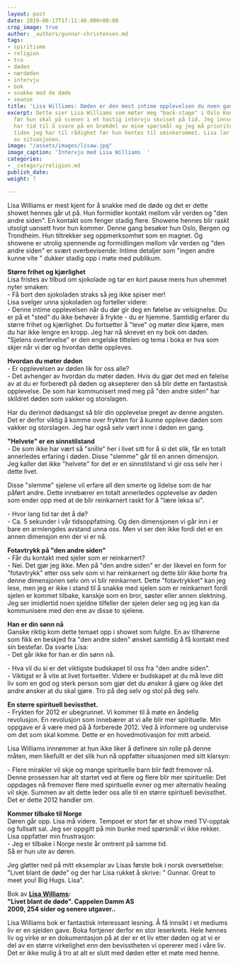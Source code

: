 ```yaml
---
layout: post
date: 2019-06-17T17:11:40.000+00:00
crop_image: true
author: _authors/gunnar-christensen.md
tags:
- spiritisme
- religion
- tro
- døden
- nærdøden
- intervju
- bok
- snakke med de døde
- seanse
title: 'Lisa Williams: Døden er den mest intime opplevelsen du noen gang kan erfare.'
excerpt: Dette sier Lisa Williams som møter meg "back-stage" i Oslo Konserthus like
  før hun skal på scenen i et hastig intervju skviset på tid. Jeg innser at hun kun
  har tid til å svare på en brøkdel av mine spørsmål og jeg må prioritere knallhardt
  tiden jeg har til rådighet før hun hentes til sminkerommet. Lisa lar seg ikke stresse
  av situasjonen.
image: "/assets/images/lisaw.jpg"
image_caption: 'Intervju med Lisa Williams  '
categories:
- _category/religion.md
publish_date: 
weight: 7

---
```

Lisa Williams er mest kjent for å snakke med de døde og det er dette showet hennes går ut på. Hun formidler kontakt mellom vår verden og "den andre siden". En kontakt som fenger stadig flere. Showene hennes blir raskt utsolgt uansett hvor hun kommer. Denne gang besøker hun Oslo, Bergen og Trondheim. Hun tiltrekker seg oppmerksomhet som en magnet. Og showene er utrolig spennende og formidlingen mellom vår verden og "den andre siden" er svært overbevisende: Intime detaljer som "ingen andre kunne vite " dukker stadig opp i møte med publikum.

**Større frihet og kjærlighet**  
Lisa fristes av tilbud om sjokolade og tar en kort pause mens hun uhemmet nyter smaken:  
\- Få bort den sjokoladen straks så jeg ikke spiser mer!  
Lisa svelger unna sjokoladen og forteller videre:  
\- Denne intime opplevelsen når du dør gir deg en følelse av velsignelse. Du er på et "sted" du ikke behøver å frykte - du er hjemme. Samtidig erfarer du større frihet og kjærlighet. Du fortsetter å "leve" og møter dine kjære, men du har ikke lengre en kropp. Jeg har nå skrevet en ny bok om døden. "Sjelens overlevelse" er den engelske tittelen og tema i boka er hva som skjer når vi dør og hvordan dette oppleves.

**Hvordan du møter døden**  
\- Er opplevelsen av døden lik for oss alle?  
\- Det avhenger av hvordan du møter døden. Hvis du gjør det med en følelse av at du er forberedt på døden og aksepterer den så blir dette en fantastisk opplevelse. De som har kommunisert med meg på "den andre siden" har skildret døden som vakker og storslagen.

Har du derimot dødsangst så blir din opplevelse preget av denne angsten. Det er derfor viktig å komme over frykten for å kunne oppleve døden som vakker og storslagen. Jeg har også selv vært inne i døden en gang.

**"Helvete" er en sinnstilstand**  
\- De som ikke har vært så "snille" her i livet sitt for å si det slik, får en totalt annerledes erfaring i døden. Disse "slemme" går til en annen dimensjon. Jeg kaller det ikke "helvete" for det er en sinnstilstand vi gir oss selv her i dette livet.

Disse "slemme" sjelene vil erfare all den smerte og lidelse som de har påført andre. Dette innebærer en totalt annerledes opplevelse av døden som ender opp med at de blir reinkarnert raskt for å "lære leksa si".

\- Hvor lang tid tar det å dø?  
\- Ca. 5 sekunder i vår tidsoppfatning. Og den dimensjonen vi går inn i er bare en armlengdes avstand unna oss. Men vi ser den ikke fordi det er en annen dimensjon enn der vi er nå.

**Fotavtrykk på "den andre siden"**  
\- Får du kontakt med sjeler som er reinkarnert?  
\- Nei. Det gjør jeg ikke. Men på "den andre siden" er der likevel en form for "fotavtrykk" etter oss selv som vi har reinkarnert og dette blir ikke borte fra denne dimensjonen selv om vi blir reinkarnert. Dette "fotavtrykket" kan jeg lese, men jeg er ikke i stand til å snakke med sjelen som er reinkarnert fordi sjelen er kommet tilbake, kanskje som en bror, søster eller annen slektning. Jeg ser imidlertid noen sjeldne tilfeller der sjelen deler seg og jeg kan da kommunisere med den ene av disse to sjelene.

**Han er din sønn nå**  
Ganske riktig kom dette temaet opp i showet som fulgte. En av tilhørerne som fikk en beskjed fra "den andre siden" ønsket samtidig å få kontakt med sin bestefar. Da svarte Lisa:  
\- Det går ikke for han er din sønn nå.

\- Hva vil du si er det viktigste budskapet til oss fra "den andre siden".  
\- Viktigst er å vite at livet fortsetter. Videre er budskapet at du må leve ditt liv som en god og sterk person som gjør det du ønsker å gjøre og ikke det andre ønsker at du skal gjøre. Tro på deg selv og stol på deg selv.

**En større spirituell bevissthet.**  
\- Frykten for 2012 er ubegrunnet. Vi kommer til å møte en åndelig revolusjon. En revolusjon som innebærer at vi alle blir mer spirituelle. Min oppgave er å være med på å forberede 2012. Ved å informere og undervise om det som skal komme. Dette er en hovedmotivasjon for mitt arbeid.

Lisa Williams innrømmer at hun ikke liker å definere sin rolle på denne måten, men likefullt er det slik hun nå oppfatter situasjonen med sitt klarsyn:

\- Flere mirakler vil skje og mange spirituelle barn blir født fremover nå. Denne prosessen har alt startet ved at flere og flere blir mer spirituelle: Det oppdages nå fremover flere med spirituelle evner og mer alternativ healing vil skje. Summen av alt dette leder oss alle til en større spirituell bevissthet. Det er dette 2012 handler om.

**Kommer tilbake til Norge**  
Døren går opp. Lisa må videre. Tempoet er stort før et show med TV-opptak og fullsatt sal. Jeg ser oppgitt på min bunke med spørsmål vi ikke rekker. Lisa oppfatter min frustrasjon:  
\- Jeg er tilbake i Norge neste år omtrent på samme tid.  
Så er hun ute av døren.

Jeg gløtter ned på mitt eksemplar av Lisas første bok i norsk oversettelse: "Livet blant de døde" og der har Lisa rukket å skrive: " Gunnar. Great to meet you! Big Hugs. Lisa".

Bok av [**Lisa Williams**](http://helping.no/lisawilliams.htm)**:**  
**"Livet blant de døde". Cappelen Damm AS**  
**2009, 254 sider og senere utgaver..**

Lisa Williams bok er fantastisk interessant lesning. Å få innsikt i et mediums liv er en sjelden gave. Boka fortjener derfor en stor leserkrets. Hele hennes liv og virke er en dokumentasjon på at der er et liv etter døden og at vi er del av en større virkelighet enn den bevisstheten vi opererer med i våre liv. Det er ikke mulig å tro at alt er slutt med døden etter et møte med henne.